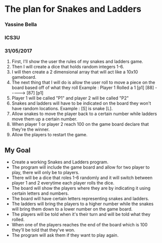 # The plan for Snakes and Ladders

### Yassine Bella
### ICS3U
### 31/05/2017

1. First, I'll show the user the rules of my snakes and ladders game.
2. Then I will create a dice that holds random integers 1-6.
3. I will then create a 2 dimensional array that will act like a 10x10 gameboard.
4. The next thing that I will do is allow the user roll to move a piece on the board based off of what they roll 
   Example : Player 1 Rolled a 1  [p1] [88]  -----> [87] [p1] 
5. Player 1 will be called "P1" and player 2 will be called "P2"
6. Snakes and ladders will have to be indicated on the board they won't have random locations. Example : [S] is snake [L].
7. Allow snakes to move the player back to a certain number while ladders move them up a certain number.
8. When player 1 or player 2 reach 100 on the game board declare that they're the winner.
9. Allow the players to restart the game.

## My Goal
* Create a working Snakes and Ladders program.
* The program will include the game board and allow for two player to play, there will only be to players.
* There will be a dice that roles 1-6 randomly and it will switch between player 1 and 2 everytime each player rolls the dice.
* The board will show the players where they are by indicating it using certain letters and numbers.
* The board will have certain letters representing snakes and ladders.
* The ladders will bring the players to a higher number while the snakes will bring them down to a lower number on the game board.
* The players will be told when it's their turn and will be told what they rolled.
* When one of the players reaches the end of the board which is 100 they'll be told that they've won.
* The program will ask them if they want to play again.



